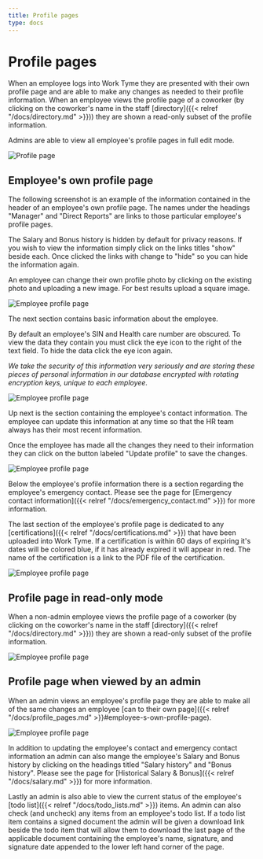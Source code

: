 ```yaml
---
title: Profile pages
type: docs
---
```


# Profile pages

When an employee logs into Work Tyme they are presented with their own profile page and are able to make any changes as needed to their profile information. When an employee views the profile page of a coworker (by clicking on the coworker's name in the staff [directory]({{< relref "/docs/directory.md" >}})) they are shown a read-only subset of the profile information.

Admins are able to view all employee's profile pages in full edit mode.

![Profile page](/docs/img/home_page.png)

## Employee's own profile page

The following screenshot is an example of the information contained in the header of an employee's own profile page. The names under the headings "Manager" and "Direct Reports" are links to those particular employee's profile pages.

The Salary and Bonus history is hidden by default for privacy reasons. If you wish to view the information simply click on the links titles "show" beside each. Once clicked the links with change to "hide" so you can hide the information again.

An employee can change their own profile photo by clicking on the existing photo and uploading a new image. For best results upload a square image.

![Employee profile page](/docs/img/home_page_employee_top.png)

The next section contains basic information about the employee.

By default an employee's SIN and Health care number are obscured. To view the data they contain you must click the eye icon to the right of the text field. To hide the data click the eye icon again.

_We take the security of this information very seriously and are storing these pieces of personal information in our database encrypted with rotating encryption keys, unique to each employee._

![Employee profile page](/docs/img/home_page_employee_2.png)

Up next is the section containing the employee's contact information. The employee can update this information at any time so that the HR team always has their most recent information.

Once the employee has made all the changes they need to their information they can click on the button labeled "Update profile" to save the changes.

![Employee profile page](/docs/img/home_page_employee_3.png)

Below the employee's profile information there is a section regarding the employee's emergency contact. Please see the page for [Emergency contact information]({{< relref "/docs/emergency_contact.md" >}}) for more information.

The last section of the employee's profile page is dedicated to any [certifications]({{< relref "/docs/certifications.md" >}}) that have been uploaded into Work Tyme. If a certification is within 60 days of expiring it's dates will be colored blue, if it has already expired it will appear in red. The name of the certification is a link to the PDF file of the certification.

![Employee profile page](/docs/img/home_page_employee_5.png)

## Profile page in read-only mode

When a non-admin employee views the profile page of a coworker (by clicking on the coworker's name in the staff [directory]({{< relref "/docs/directory.md" >}})) they are shown a read-only subset of the profile information.

![Employee profile page](/docs/img/home_page_read_only.png)

## Profile page when viewed by an admin

When an admin views an employee's profile page they are able to make all of the same changes an employee [can to their own page]({{< relref "/docs/profile_pages.md" >}}#employee-s-own-profile-page).

![Employee profile page](/docs/img/home_page_admin.png)

In addition to updating the employee's contact and emergency contact information an admin can also mange the employee's Salary and Bonus history by clicking on the headings titled "Salary history" and "Bonus history". Please see the page for [Historical Salary & Bonus]({{< relref "/docs/salary.md" >}}) for more information.

Lastly an admin is also able to view the current status of the employee's [todo list]({{< relref "/docs/todo_lists.md" >}}) items. An admin can also check (and uncheck) any items from an employee's todo list. If a todo list item contains a signed document the admin will be given a download link beside the todo item that will allow them to download the last page of the applicable document containing the employee's name, signature, and signature date appended to the lower left hand corner of the page.